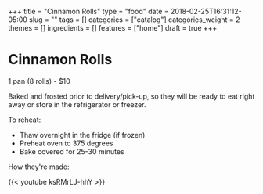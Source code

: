 +++
title = "Cinnamon Rolls"
type = "food"
date = 2018-02-25T16:31:12-05:00
slug = ""
tags = []
categories = ["catalog"]
categories_weight = 2
themes = []
ingredients = []
features = ["home"]
draft = true
+++

Cinnamon Rolls
==============

1 pan (8 rolls) - $10

Baked and frosted prior to delivery/pick-up, so they will be ready to eat right away or store in the refrigerator or freezer.

To reheat: 

* Thaw overnight in the fridge (if frozen)
* Preheat oven to 375 degrees 
* Bake covered for 25-30 minutes

How they're made:

{{< youtube ksRMrLJ-hhY >}}